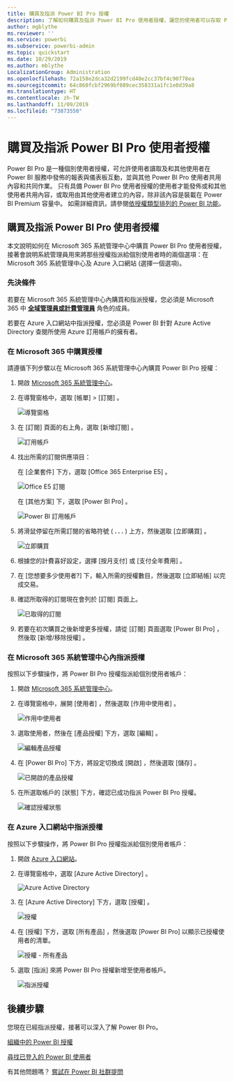 ```yaml
---
title: 購買及指派 Power BI Pro 授權
description: 了解如何購買及指派 Power BI Pro 使用者授權，讓您的使用者可以存取 Power BI 服務中的內容，並在其中與同事共同作業。
author: mgblythe
ms.reviewer: ''
ms.service: powerbi
ms.subservice: powerbi-admin
ms.topic: quickstart
ms.date: 10/29/2019
ms.author: mblythe
LocalizationGroup: Administration
ms.openlocfilehash: 72a158e2dca32d2199fcd48e2cc37bf4c90778ea
ms.sourcegitcommit: 64c860fcbf2969bf089cec358331a1fc1e0d39a8
ms.translationtype: HT
ms.contentlocale: zh-TW
ms.lasthandoff: 11/09/2019
ms.locfileid: "73873550"
---
```

# <a name="purchase-and-assign-power-bi-pro-user-licenses"></a>購買及指派 Power BI Pro 使用者授權

Power BI Pro 是一種個別使用者授權，可允許使用者讀取及和其他使用者在 Power BI 服務中發佈的報表與儀表板互動，並與其他 Power BI Pro 使用者共用內容和共同作業。 只有具備 Power BI Pro 使用者授權的使用者才能發佈或和其他使用者共用內容，或取用由其他使用者建立的內容，除非該內容是裝載在 Power BI Premium 容量中。 如需詳細資訊，請參閱[依授權類型排列的 Power BI 功能](service-features-license-type.md)。

## <a name="purchase-and-assign-power-bi-pro-user-licenses"></a>購買及指派 Power BI Pro 使用者授權

本文說明如何在 Microsoft 365 系統管理中心中購買 Power BI Pro 使用者授權，接著會說明系統管理員用來將那些授權指派給個別使用者時的兩個選項：在 Microsoft 365 系統管理中心及 Azure 入口網站 (選擇一個選項)。

### <a name="prerequisites"></a>先決條件

若要在 Microsoft 365 系統管理中心內購買和指派授權，您必須是 Microsoft 365 中 **[全域管理員或計費管理員](https://support.office.com/article/about-office-365-admin-roles-da585eea-f576-4f55-a1e0-87090b6aaa9d)** 角色的成員。

若要在 Azure 入口網站中指派授權，您必須是 Power BI 針對 Azure Active Directory 查閱所使用 Azure 訂用帳戶的擁有者。

### <a name="purchase-licenses-in-microsoft-365"></a>在 Microsoft 365 中購買授權

請遵循下列步驟以在 Microsoft 365 系統管理中心內購買 Power BI Pro 授權：

1. 開啟 [MIcrosoft 365 系統管理中心](https://portal.office.com/adminportal/home#/homepage)。

2. 在導覽窗格中，選取 [帳單]   > [訂閱]  。

    ![導覽窗格](media/service-admin-purchasing-power-bi-pro/service-purchasing-power-bi-pro-01.png)

3. 在 [訂閱]  頁面的右上角，選取 [新增訂閱]  。

    ![訂用帳戶](media/service-admin-purchasing-power-bi-pro/service-purchasing-power-bi-pro-02.png)

4. 找出所需的訂閱供應項目：

    在 [企業套件]  下方，選取 [Office 365 Enterprise E5]  。

    ![Office E5 訂閱](media/service-admin-purchasing-power-bi-pro/service-purchasing-power-bi-pro-03.png)

    在 [其他方案]  下，選取 [Power BI Pro]  。

    ![Power BI 訂用帳戶](media/service-admin-purchasing-power-bi-pro/service-purchasing-power-bi-pro-04.png)

5. 將滑鼠停留在所需訂閱的省略符號 ( **. . .** ) 上方，然後選取 [立即購買]  。

    ![立即購買](media/service-admin-purchasing-power-bi-pro/service-purchasing-power-bi-pro-05.png)

6. 根據您的計費喜好設定，選擇 [按月支付]  或 [支付全年費用]  。

7. 在 [您想要多少使用者?]  下，輸入所需的授權數目，然後選取 [立即結帳]  以完成交易。

8. 確認所取得的訂閱現在會列於 [訂閱]  頁面上。

   ![已取得的訂閱](media/service-admin-purchasing-power-bi-pro/service-purchasing-power-bi-pro-06.png)

9. 若要在初次購買之後新增更多授權，請從 [訂閱]  頁面選取 [Power BI Pro]  ，然後取 [新增/移除授權]  。

### <a name="assign-licenses-in-the-microsoft-365-admin-center"></a>在 Microsoft 365 系統管理中心內指派授權

按照以下步驟操作，將 Power BI Pro 授權指派給個別使用者帳戶：

1. 開啟 [MIcrosoft 365 系統管理中心](https://portal.office.com/adminportal/home#/homepage)。

2. 在導覽窗格中，展開 [使用者]  ，然後選取 [作用中使用者]  。

    ![作用中使用者](media/service-admin-purchasing-power-bi-pro/service-assigning-power-bi-pro-licenses-05.png)

3. 選取使用者，然後在 [產品授權]  下方，選取 [編輯]  。

    ![編輯產品授權](media/service-admin-purchasing-power-bi-pro/service-assigning-power-bi-pro-licenses-06.png)

4. 在 [Power BI Pro]  下方，將設定切換成 [開啟]  ，然後選取 [儲存]  。

    ![已開啟的產品授權](media/service-admin-purchasing-power-bi-pro/service-assigning-power-bi-pro-licenses-07.png)

5. 在所選取帳戶的 [狀態]  下方，確認已成功指派 Power BI Pro 授權。

    ![確認授權狀態](media/service-admin-purchasing-power-bi-pro/service-assigning-power-bi-pro-licenses-08.png)

### <a name="assign-licenses-in-the-azure-portal"></a>在 Azure 入口網站中指派授權

按照以下步驟操作，將 Power BI Pro 授權指派給個別使用者帳戶：

1. 開啟 [Azure 入口網站](https://ms.portal.azure.com/#@microsoft.onmicrosoft.com/dashboard/private/39bc3cf7-31a4-43f6-954c-f2d69ca2f0)。

2. 在導覽窗格中，選取 [Azure Active Directory]  。

    ![Azure Active Directory](media/service-admin-purchasing-power-bi-pro/service-assigning-power-bi-pro-licenses-01.png)

3. 在 [Azure Active Directory]  下方，選取 [授權]  。

    ![授權](media/service-admin-purchasing-power-bi-pro/service-assigning-power-bi-pro-licenses-02.png)

4. 在 [授權]  下方，選取 [所有產品]  ，然後選取 [Power BI Pro]  以顯示已授權使用者的清單。

    ![授權 - 所有產品](media/service-admin-purchasing-power-bi-pro/service-assigning-power-bi-pro-licenses-03.png)

5. 選取 [指派]  來將 Power BI Pro 授權新增至使用者帳戶。

    ![指派授權](media/service-admin-purchasing-power-bi-pro/service-assigning-power-bi-pro-licenses-04.png)

## <a name="next-steps"></a>後續步驟

您現在已經指派授權，接著可以深入了解 Power BI Pro。

[組織中的 Power BI 授權](service-admin-licensing-organization.md)

[尋找已登入的 Power BI 使用者](service-admin-access-usage.md)

有其他問題嗎？ [嘗試在 Power BI 社群提問](https://community.powerbi.com/)
